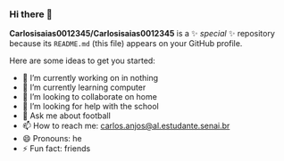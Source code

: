 ### Hi there 👋


**Carlosisaias0012345/Carlosisaias0012345** is a ✨ _special_ ✨ repository because its `README.md` (this file) appears on your GitHub profile.

Here are some ideas to get you started:

- 🔭 I’m currently working on in nothing
- 🌱 I’m currently learning computer
- 👯 I’m looking to collaborate on home
- 🤔 I’m looking for help with the school
- 💬 Ask me about football
- 📫 How to reach me: carlos.anjos@al.estudante.senai.br
- 😄 Pronouns: he
- ⚡ Fun fact: friends

